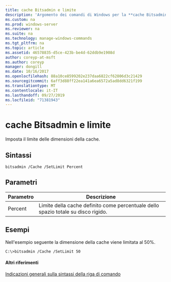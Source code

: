 ```yaml
---
title: cache Bitsadmin e limite
description: 'Argomento dei comandi di Windows per la **cache Bitsadmin e** la limitazione: imposta il limite delle dimensioni della cache.'
ms.custom: na
ms.prod: windows-server
ms.reviewer: na
ms.suite: na
ms.technology: manage-windows-commands
ms.tgt_pltfrm: na
ms.topic: article
ms.assetid: 46578835-d5ce-423b-be4d-62ddb9e1908d
author: coreyp-at-msft
ms.author: coreyp
manager: dongill
ms.date: 10/16/2017
ms.openlocfilehash: 88a10ce8599202e237daa6822cf62806d3c21429
ms.sourcegitcommit: 6aff3d88ff22ea141a6ea6572a5ad8dd6321f199
ms.translationtype: MT
ms.contentlocale: it-IT
ms.lasthandoff: 09/27/2019
ms.locfileid: "71381943"
---
```

# <a name="bitsadmin-cache-and-setlimit"></a>cache Bitsadmin e limite



Imposta il limite delle dimensioni della cache.

## <a name="syntax"></a>Sintassi

```
bitsadmin /Cache /SetLimit Percent
```

## <a name="parameters"></a>Parametri

|Parametro|Descrizione|
|---------|-----------|
|Percent|Limite della cache definito come percentuale dello spazio totale su disco rigido.|

## <a name="BKMK_examples"></a>Esempi

Nell'esempio seguente la dimensione della cache viene limitata al 50%.
```
C:\>bitsadmin /Cache /SetLimit 50 
```

#### <a name="additional-references"></a>Altri riferimenti

[Indicazioni generali sulla sintassi della riga di comando](command-line-syntax-key.md)